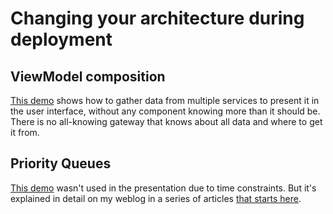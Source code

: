 # Changing your architecture during deployment

## ViewModel composition

[This demo](https://github.com/dvdstelt/architectureoptions/tree/main/src/CompositionGateway) shows how to gather data from multiple services to present it in the user interface, without any component knowing more than it should be. There is no all-knowing gateway that knows about all data and where to get it from.

## Priority Queues

[This demo](https://github.com/dvdstelt/architectureoptions/tree/main/src/PriorityQueues) wasn't used in the presentation due to time constraints. But it's explained in detail on my weblog in a series of articles [that starts here](https://bloggingabout.net/2020/07/16/priority-queues-why-you-dont-need-them/).
